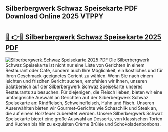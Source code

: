 ## Silberbergwerk Schwaz Speisekarte PDF Download Online 2025 VTPPY

# <h2><a href="http://gcar3k.nevu.top/?p=Silberbergwerk+Schwaz+Speisekarte">🔗 👉🔴 Silberbergwerk Schwaz Speisekarte 2025 PDF</a></h2>

[![Silberbergwerk Schwaz Speisekarte 2025 PDF](https://i.imgur.com/dBaPXMq.png)](http://gcar3k.nevu.top/?p=Silberbergwerk+Schwaz+Speisekarte)
Die Silberbergwerk Schwaz Speisekarte ist nicht nur eine Liste von Gerichten in einem Restaurant oder Café, sondern auch Ihre Möglichkeit, ein köstliches und für Ihren Geschmack geeignetes Gericht zu wählen. Wenn Sie nach einem leichten und frischen Gericht suchen, empfehlen wir Ihnen, unseren Salatbereich auf der Silberbergwerk Schwaz Speisekarte unseres Restaurants zu besuchen. Für diejenigen, die Fleisch lieben, bieten wir eine umfangreiche Auswahl an Gerichten auf der Silberbergwerk Schwaz Speisekarte an: Rindfleisch, Schweinefleisch, Huhn und Fisch. Unseren Auserwählten bieten wir Gourmet-Gerichte wie Schaschlik und Steak an, die auf einem Holzfeuer zubereitet werden. Unsere Silberbergwerk Schwaz Speisekarte bietet eine große Auswahl an Desserts, von klassischen Torten und Kuchen bis hin zu exquisiten Crème Brûlée und Schokoladenbonbons.
